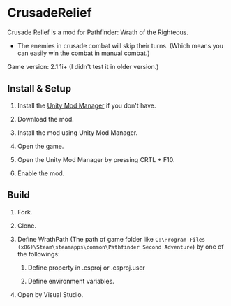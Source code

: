 # CrusadeRelief

Crusade Relief is a mod for Pathfinder: Wrath of the Righteous.

* The enemies in crusade combat will skip their turns. (Which means you can easily win the combat in manual combat.)

Game version: 2.1.1i+ (I didn't test it in older version.)

## Install & Setup

1. Install the [Unity Mod Manager](https://www.nexusmods.com/site/mods/21) if you don't have.

2. Download the mod.

3. Install the mod using Unity Mod Manager.

4. Open the game.

5. Open the Unity Mod Manager by pressing CRTL + F10.

6. Enable the mod.

## Build

1. Fork.

2. Clone.

3. Define WrathPath (The path of game folder like `C:\Program Files (x86)\Steam\steamapps\common\Pathfinder Second Adventure`) by one of the followings: 
   
   1. Define property in .csproj or .csproj.user
   
   2. Define environment variables.

4. Open by Visual Studio.
